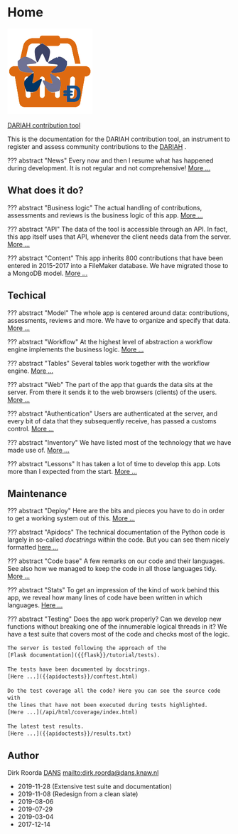 # Home

![logo](images/inkind_logo.png)

[DARIAH contribution tool]({{liveBase}})

This is the documentation for the DARIAH contribution tool, an instrument to register
and assess community contributions to the [DARIAH]({{dariah}}) .

??? abstract "News"
    Every now and then I resume what has happened during development. It
    is not regular and not comprehensive! [More ...](News.md)

## What does it do?

??? abstract "Business logic"
    The actual handling of contributions, assessments and
    reviews is the business logic of this app. [More ...](Workings/Business.md)

??? abstract "API"
    The data of the tool is accessible through an API. In fact, this app
    itself uses that API, whenever the client needs data from the server.
    [More ...](Workings/API.md)

??? abstract "Content"
    This app inherits 800 contributions that have been entered in
    2015-2017 into a FileMaker database. We have migrated those to a MongoDB model.
    [More ...](Workings/Content.md)

## Techical

??? abstract "Model"
    The whole app is centered around data: contributions, assessments,
    reviews and more. We have to organize and specify that data.
    [More ...](Tech/Model.md)

??? abstract "Workflow"
    At the highest level of abstraction a workflow engine implements
    the business logic. [More ...](Tech/Workflow.md)

??? abstract "Tables"
    Several tables work together with the workflow engine.
    [More ...](Tech/Tables.md)

??? abstract "Web"
    The part of the app that guards the data sits at the server. From
    there it sends it to the web browsers (clients) of the users.
    [More ...](Tech/Web.md)

??? abstract "Authentication"
    Users are authenticated at the server, and every bit of
    data that they subsequently receive, has passed a customs control.
    [More ...](Tech/Authentication.md)

??? abstract "Inventory"
    We have listed most of the technology that we have made use
    of. [More ...](Tech/Inventory.md)

??? abstract "Lessons"
    It has taken a lot of time to develop this app. Lots more
    than I expected from the start. [More ...](Tech/Lessons.md)

## Maintenance

??? abstract "Deploy"
    Here are the bits and pieces you have to do in order to get a
    working system out of this. [More ...](Tech/Deploy.md)

??? abstract "Apidocs"
    The technical documentation of the Python code is largely in so-called
    *docstrings* within the code. But you can see them nicely formatted
    [here ...]({{apidocs}}/)

??? abstract "Code base"
    A few remarks on our code and their languages.
    See also how we managed to keep the code in all those languages tidy.
    [More ...](Tech/Codebase.md)

??? abstract "Stats"
    To get an impression of the kind of work behind this app, we
    reveal how many lines of code have been written in which languages.
    [Here ...](Tech/Stats.md)

??? abstract "Testing"
    Does the app work properly? Can we develop new functions without breaking
    one of the innumerable logical threads in it?
    We have a test suite that covers most of the code and checks most of the logic.

    The server is tested following the approach of the
    [Flask documentation]({{flask}}/tutorial/tests).

    The tests have been documented by docstrings.
    [Here ...]({{apidoctests}}/conftest.html)

    Do the test coverage all the code? Here you can see the source code with
    the lines that have not been executed during tests highlighted.
    [Here ...](/api/html/coverage/index.html)

    The latest test results.
    [Here ...]({{apidoctests}}/results.txt)

## Author

Dirk Roorda [DANS]({{dans}}) <mailto:dirk.roorda@dans.knaw.nl>

- 2019-11-28 (Extensive test suite and documentation)
- 2019-11-08 (Redesign from a clean slate)
- 2019-08-06
- 2019-07-29
- 2019-03-04
- 2017-12-14
